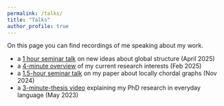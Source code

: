 ```yaml
---
permalink: /talks/
title: "Talks"
author_profile: true
---
```


On this page you can find recordings of me speaking about my work. 

 - a [1 hour seminar talk](https://vimeo.com/1074097071) on new ideas about global structure (April 2025)
 - a [4-minute overview](https://vimeo.com/1054256827) of my current research interests (Feb 2025)
 - a [1.5-hour seminar talk](https://www.youtube.com/watch?v=f2TdDfeQJus) on my paper about locally chordal graphs (Nov 2024)
 - a [3-minute-thesis video](https://mediacentral.princeton.edu/media/Explaining%20treewidth%20through%20the%20Traveling%20Salesman%20Problem%2C%20Tara%20Abrishami%2C%20GS%20%20(2278472)/1_54cmvif1/297780972)  explaining my PhD research in everyday language (May 2023)
